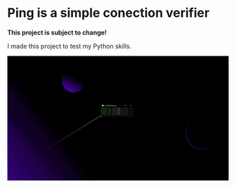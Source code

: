 # Ping is a simple conection verifier

**This project  is subject to change!**

I made this project to test my Python skills.

![website image](/src/ping.jpg)
